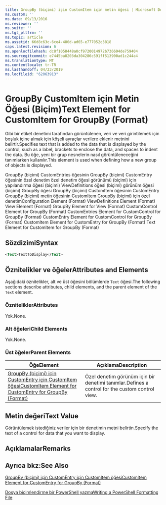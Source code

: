 ```yaml
---
title: GroupBy (biçimi) için CustomItem için metin öğesi | Microsoft Docs
ms.custom: ''
ms.date: 09/13/2016
ms.reviewer: ''
ms.suite: ''
ms.tgt_pltfrm: ''
ms.topic: article
ms.assetid: 66d8c63c-6ce4-480d-ad65-e777052c3818
caps.latest.revision: 6
ms.openlocfilehash: dc8f1058448a0cf9720014972b736694de759404
ms.sourcegitcommit: e7445ba8203da304286c591ff513900ad1c244a4
ms.translationtype: MT
ms.contentlocale: tr-TR
ms.lasthandoff: 04/23/2019
ms.locfileid: "62063913"
---
```

# <a name="text-element-for-customitem-for-groupby-format"></a><span data-ttu-id="383ff-102">GroupBy CustomItem için Metin Öğesi (Biçim)</span><span class="sxs-lookup"><span data-stu-id="383ff-102">Text Element for CustomItem for GroupBy (Format)</span></span>

<span data-ttu-id="383ff-103">Gibi bir etiket denetimi tarafından görüntülenen, veri ve veri girintilemek için boşluk içine almak için köşeli ayraçlar verilere eklenir metnini belirtir.</span><span class="sxs-lookup"><span data-stu-id="383ff-103">Specifies text that is added to the data that is displayed by the control, such as a label, brackets to enclose the data, and spaces to indent the data.</span></span> <span data-ttu-id="383ff-104">Bu öğe, yeni bir grup nesnelerin nasıl görüntüleneceğini tanımlarken kullanılır.</span><span class="sxs-lookup"><span data-stu-id="383ff-104">This element is used when defining how a new group of objects is displayed.</span></span>

<span data-ttu-id="383ff-105">GroupBy (biçimi) CustomEntries öğesinin GroupBy (biçimi) CustomEntry öğesinin özel denetim özel denetim öğesi görünümü (biçimi) için yapılandırma öğesi (biçimi) ViewDefinitions öğesi (biçimi) görünüm öğesi (biçimi) GroupBy öğesi GroupBy (biçimi) CustomItem öğesinin CustomEntry GroupBy (biçimi) metin öğesinin CustomItem GroupBy (biçimi) için özel denetim</span><span class="sxs-lookup"><span data-stu-id="383ff-105">Configuration Element (Format) ViewDefinitions Element (Format) View Element (Format) GroupBy Element for View (Format) CustomControl Element for GroupBy (Format) CustomEntries Element for CustomControl for GroupBy (Format) CustomEntry Element for CustomControl for GroupBy (Format) CustomItem Element for CustomEntry for GroupBy (Format) Text Element for CustomItem for GroupBy (Format)</span></span>

## <a name="syntax"></a><span data-ttu-id="383ff-106">Sözdizimi</span><span class="sxs-lookup"><span data-stu-id="383ff-106">Syntax</span></span>

```xml
<Text>TextToDisplay</Text>
```

## <a name="attributes-and-elements"></a><span data-ttu-id="383ff-107">Öznitelikler ve öğeler</span><span class="sxs-lookup"><span data-stu-id="383ff-107">Attributes and Elements</span></span>

<span data-ttu-id="383ff-108">Aşağıdaki öznitelikler, alt ve üst öğesini bölümlerde `Text` öğesi.</span><span class="sxs-lookup"><span data-stu-id="383ff-108">The following sections describe attributes, child elements, and the parent element of the `Text` element.</span></span>

### <a name="attributes"></a><span data-ttu-id="383ff-109">Öznitelikler</span><span class="sxs-lookup"><span data-stu-id="383ff-109">Attributes</span></span>

<span data-ttu-id="383ff-110">Yok.</span><span class="sxs-lookup"><span data-stu-id="383ff-110">None.</span></span>

### <a name="child-elements"></a><span data-ttu-id="383ff-111">Alt öğeleri</span><span class="sxs-lookup"><span data-stu-id="383ff-111">Child Elements</span></span>

<span data-ttu-id="383ff-112">Yok.</span><span class="sxs-lookup"><span data-stu-id="383ff-112">None.</span></span>

### <a name="parent-elements"></a><span data-ttu-id="383ff-113">Üst öğeler</span><span class="sxs-lookup"><span data-stu-id="383ff-113">Parent Elements</span></span>

|<span data-ttu-id="383ff-114">Öğe</span><span class="sxs-lookup"><span data-stu-id="383ff-114">Element</span></span>|<span data-ttu-id="383ff-115">Açıklama</span><span class="sxs-lookup"><span data-stu-id="383ff-115">Description</span></span>|
|-------------|-----------------|
|[<span data-ttu-id="383ff-116">GroupBy (biçimi) için CustomEntry için CustomItem öğesi</span><span class="sxs-lookup"><span data-stu-id="383ff-116">CustomItem Element for CustomEntry for GroupBy (Format)</span></span>](./customitem-element-for-customentry-for-groupby-format.md)|<span data-ttu-id="383ff-117">Özel denetim görünüm için bir denetimi tanımlar.</span><span class="sxs-lookup"><span data-stu-id="383ff-117">Defines a control for the custom control view.</span></span>|

## <a name="text-value"></a><span data-ttu-id="383ff-118">Metin değeri</span><span class="sxs-lookup"><span data-stu-id="383ff-118">Text Value</span></span>

<span data-ttu-id="383ff-119">Görüntülemek istediğiniz veriler için bir denetimin metni belirtin.</span><span class="sxs-lookup"><span data-stu-id="383ff-119">Specify the text of a control for data that you want to display.</span></span>

## <a name="remarks"></a><span data-ttu-id="383ff-120">Açıklamalar</span><span class="sxs-lookup"><span data-stu-id="383ff-120">Remarks</span></span>

## <a name="see-also"></a><span data-ttu-id="383ff-121">Ayrıca bkz:</span><span class="sxs-lookup"><span data-stu-id="383ff-121">See Also</span></span>

[<span data-ttu-id="383ff-122">GroupBy (biçimi) için CustomEntry için CustomItem öğesi</span><span class="sxs-lookup"><span data-stu-id="383ff-122">CustomItem Element for CustomEntry for GroupBy (Format)</span></span>](./customitem-element-for-customentry-for-groupby-format.md)

[<span data-ttu-id="383ff-123">Dosya biçimlendirme bir PowerShell yazma</span><span class="sxs-lookup"><span data-stu-id="383ff-123">Writing a PowerShell Formatting File</span></span>](./writing-a-powershell-formatting-file.md)

